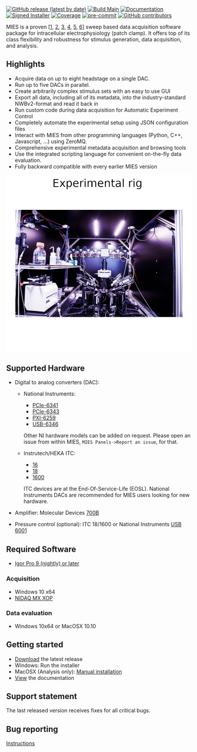 [![GitHub release (latest by date)](https://img.shields.io/github/v/release/AllenInstitute/MIES?style=plastic)](https://github.com/AllenInstitute/MIES/releases)
[![Build Main](https://github.com/AllenInstitute/MIES/actions/workflows/build-release.yml/badge.svg?branch=main)](https://github.com/AllenInstitute/MIES/actions/workflows/build-release.yml)
[![Documentation](https://img.shields.io/badge/docs-doxygen%2Fbreathe%2Fsphinx-blue.svg?style=plastic)](https://alleninstitute.github.io/MIES/user.html)
[![Signed Installer](https://img.shields.io/badge/Signed%20Installer-Yes-success?style=plastic)](https://alleninstitute.github.io/MIES/developers.html#signed-installer)
[![Coverage](https://byte-physics.de/public-downloads/aistorage/transfer/report/coverage/badge_combined.svg)](https://byte-physics.de/public-downloads/aistorage/transfer/report/coverage/)
[![pre-commit](https://img.shields.io/badge/pre--commit-enabled-brightgreen?logo=pre-commit)](https://github.com/pre-commit/pre-commit)
[![GitHub contributors](https://img.shields.io/github/contributors/AllenInstitute/MIES?style=plastic)](https://github.com/AllenInstitute/MIES/graphs/contributors)

MIES is a proven \[[1](https://www.science.org/stoken/author-tokens/ST-374/full),
[2](https://doi.org/10.1038/s41586-021-03813-8),
[3](https://doi.org/10.1038/s41593-019-0417-0),
[4](https://elifesciences.org/articles/37349),
[5](https://doi.org/10.1038/s41586-021-03813-8),
[6](https://doi.org/10.7554/eLife.65482)\] sweep based data acquisition
software package for intracellular electrophysiology (patch clamp). It offers
top of its class flexibility and robustness for stimulus generation, data
acquisition, and analysis.

## Highlights

- Acquire data on up to eight headstage on a single DAC.
- Run up to five DACs in parallel.
- Create arbitrarily complex stimulus sets with an easy to use GUI
- Export all data, including all of its metadata, into the industry-standard NWBv2-format and read it back in
- Run custom code during data acquisition for Automatic Experiment Control
- Completely automate the experimental setup using JSON configuration files
- Interact with MIES from other programming languages (Python, C++, Javascript, ...) using ZeroMQ.
- Comprehensive experimental metadata acquisition and browsing tools
- Use the integrated scripting language for convenient on-the-fly data evaluation.
- Fully backward compatible with every earlier MIES version

![Slideshow showing the main graphical user interfaces of MIES in Igor Pro](Packages/Artwork/readme-teaser.gif)

## Supported Hardware
- Digital to analog converters (DAC):
    - National Instruments:
      * [PCIe-6341](https://www.ni.com/de-de/support/model.pcie-6341.html)
      * [PCIe-6343](https://www.ni.com/en-us/support/model.pcie-6343.html)
      * [PXI-6259](https://www.ni.com/en-us/support/model.pxi-6259.html)
      * [USB-6346](https://www.ni.com/de-de/support/model.usb-6346.html)

      Other NI hardware models can be added on request. Please open an issue from within MIES,
  `MIES Panels->Report an issue`, for that.

   - Instrutech/HEKA ITC:
     * [16](http://www.heka.com/downloads/hardware/manual/itc16.pdf)
      * [18](http://www.heka.com/downloads/hardware/manual/m_itc18.pdf)
     * [1600](http://www.heka.com/downloads/hardware/manual/m_itc1600.pdf)

     ITC devices are at the End-Of-Service-Life (EOSL). National Instruments DACs are recommended for MIES users looking
for new hardware.

- Amplifier: Molecular Devices [700B](https://www.moleculardevices.com/products/axon-patch-clamp-system/amplifiers/axon-instruments-patch-clamp-amplifiers)
- Pressure control (optional): ITC 18/1600 or National Instruments [USB 6001](https://www.ni.com/en-us/support/model.usb-6001.html)

## Required Software

- [Igor Pro 9 (nightly) or later](https://alleninstitute.github.io/MIES/installation.html#igor-pro-update-nightly)

### Acquisition

- Windows 10 x64
- [NIDAQ MX XOP](https://www.wavemetrics.com/products/nidaqtools/nidaqtools.htm)

### Data evaluation

- Windows 10x64 or MacOSX 10.10

## Getting started

- [Download](https://github.com/AllenInstitute/MIES/releases/tag/latest) the latest release
- Windows: Run the installer
- MacOSX (Analysis only): [Manual installation](https://alleninstitute.github.io/MIES/installation.html#manual-installation)
- [View](https://alleninstitute.github.io/MIES/user.html) the documentation

## Support statement

The last released version receives fixes for all critical bugs.

## Bug reporting

[Instructions](https://alleninstitute.github.io/MIES/reportingbugs.html)
